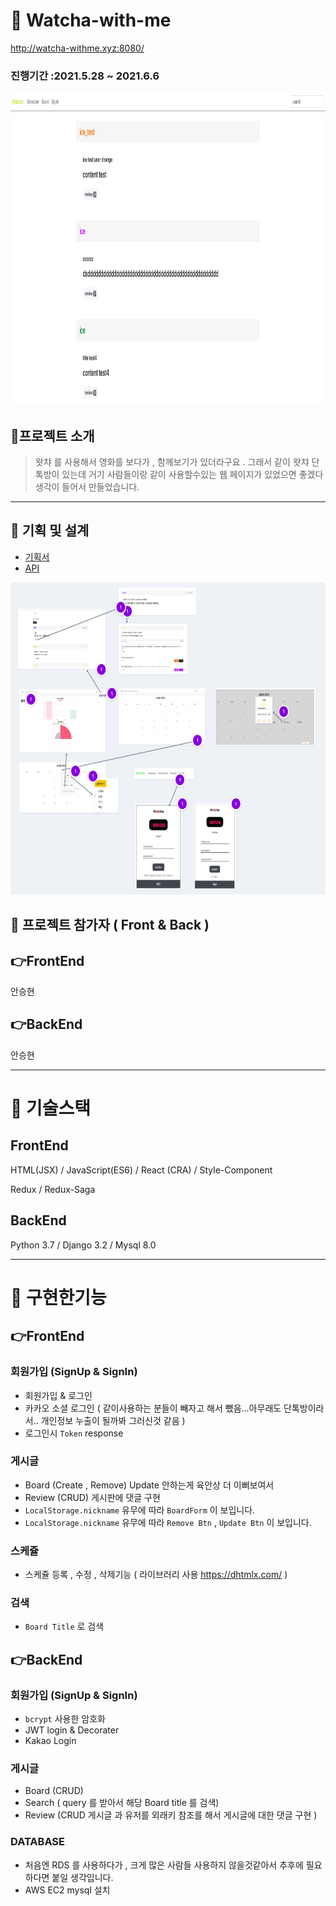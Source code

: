 # 📌 Watcha-with-me

http://watcha-withme.xyz:8080/

### 진행기간 :2021.5.28 ~ 2021.6.6

<img src="https://github.com/smilejakdu/watcha-with-me/blob/main/screen_page.png" width="1000" height="500">

## 📌프로젝트 소개

> 왓챠 를 사용해서 영화를 보다가 , 함께보기가 있더라구요 . 
> 그래서 같이 왓챠 단톡방이 있는데 거기 사람들이랑 같이 사용할수있는
> 웹 페이지가 있었으면 좋겠다 생각이 들어서 만들었습니다.

-------------------

## 📌 기획 및 설계
- [기획서](https://whimsical.com/D1eEoSPpuc2ySmKuoGJhyM)
- [API](https://www.notion.so/Watch-with-me-7f2491fa73894b909dcb89d6bf83332b)
<img src="https://github.com/smilejakdu/watcha-with-me/blob/main/watcha-front/src/utils/images/project_plan.png" width="1000" height="500">

## 📌 프로젝트 참가자 ( Front & Back )

## 👉FrontEnd

안승현

## 👉BackEnd

안승현

----------------
# 📌 기술스택

## FrontEnd
HTML(JSX) / JavaScript(ES6) / React (CRA) / Style-Component

Redux / Redux-Saga 

## BackEnd

Python 3.7 / Django 3.2 / Mysql 8.0

-----------------
# 📌 구현한기능

## 👉FrontEnd

### 회원가입 (SignUp & SignIn)

- 회원가입 & 로그인 
- 카카오 소셜 로그인 ( 같이사용하는 분들이 빼자고 해서 뺐음...아무래도 단톡방이라서.. 개인정보 누출이 될까봐 그러신것 같음 )
- 로그인시  `Token` response  

### 게시글
- Board (Create , Remove) Update 안하는게 육안상 더 이뻐보여서
- Review (CRUD) 게시판에 댓글 구현 
- `LocalStorage.nickname` 유무에 따라 `BoardForm` 이 보입니다.
- `LocalStorage.nickname` 유무에 따라 `Remove Btn` , `Update Btn` 이 보입니다.

### 스케쥴
- 스케쥴 등록 , 수정 , 삭제기능 ( 라이브러리 사용 https://dhtmlx.com/ )

### 검색

- `Board Title` 로 검색  


## 👉BackEnd

### 회원가입 (SignUp & SignIn)

- `bcrypt` 사용한 암호화
- JWT login & Decorater
- Kakao Login

### 게시글

- Board (CRUD)
- Search ( query 를 받아서 해당 Board title 를 검색)
- Review (CRUD 게시글 과 유저를 외래키 참조를 해서 게시글에 대한 댓글 구현 ) 

### DATABASE 

- 처음엔 RDS 를 사용하다가 , 크게 많은 사람들 사용하지 않을것같아서 
추후에 필요하다면 붙일 생각입니다.
- AWS EC2 mysql 설치

